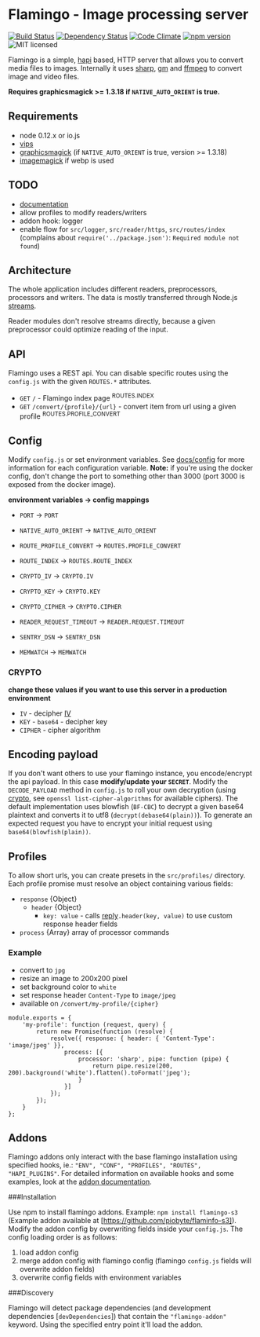 # Flamingo - Image processing server
[![Build Status](https://travis-ci.org/piobyte/flamingo.png?branch=master)](https://travis-ci.org/piobyte/flamingo)
[![Dependency Status](https://david-dm.org/piobyte/flamingo.svg)](https://david-dm.org/piobyte/flamingo)
[![Code Climate](https://codeclimate.com/github/piobyte/flamingo.png)](https://codeclimate.com/github/piobyte/flamingo)
[![npm version](https://badge.fury.io/js/flamingo.svg)](https://www.npmjs.com/package/flamingo)
![MIT licensed](https://img.shields.io/badge/license-MIT-lightgrey.svg)

Flamingo is a simple, [hapi](http://hapijs.com/) based, HTTP server that allows you to convert media files to images.
Internally it uses [sharp](https://github.com/lovell/sharp), [gm](https://github.com/aheckmann/gm) and [ffmpeg](https://github.com/fluent-ffmpeg/node-fluent-ffmpeg) to convert image and video files.

__Requires graphicsmagick >= 1.3.18 if `NATIVE_AUTO_ORIENT` is true.__

## Requirements

- node 0.12.x or io.js
- [vips](http://www.vips.ecs.soton.ac.uk/index.php?title=VIPS)
- [graphicsmagick](http://www.graphicsmagick.org/) (if `NATIVE_AUTO_ORIENT` is true, version >= 1.3.18)
- [imagemagick](http://www.imagemagick.org/) if webp is used

## TODO

- [documentation](https://piobyte.github.io/flamingo/)
- allow profiles to modify readers/writers
- addon hook: logger
- enable flow for `src/logger`, `src/reader/https`, `src/routes/index` (complains about `require('../package.json')`: `Required module not found`)

## Architecture

The whole application includes different readers, preprocessors, processors and writers.
The data is mostly transferred through Node.js [streams](http://nodejs.org/api/stream.html).

Reader modules don't resolve streams directly, because a given preprocessor could optimize reading of the input.

## API

Flamingo uses a REST api. You can disable specific routes using the `config.js` with the given `ROUTES.*` attributes.

- `GET` `/` - Flamingo index page <sup>ROUTES.INDEX</sup>
- `GET` `/convert/{profile}/{url}` - convert item from url using a given profile <sup>ROUTES.PROFILE_CONVERT</sup>

## Config

Modify `config.js` or set environment variables.
See [docs/config](https://piobyte.github.io/flamingo/module-flamingo_config-CONFIG.html) for more information for each configuration variable.
__Note:__ if you're using the docker config, don't change the port to something other than 3000
(port 3000 is exposed from the docker image).

__environment variables -> config mappings__

- `PORT` -> `PORT`
- `NATIVE_AUTO_ORIENT` -> `NATIVE_AUTO_ORIENT`
- `ROUTE_PROFILE_CONVERT` -> `ROUTES.PROFILE_CONVERT`
- `ROUTE_INDEX` -> `ROUTES.ROUTE_INDEX`
- `CRYPTO_IV` -> `CRYPTO.IV`
- `CRYPTO_KEY` -> `CRYPTO.KEY`
- `CRYPTO_CIPHER` -> `CRYPTO.CIPHER`
- `READER_REQUEST_TIMEOUT` -> `READER.REQUEST.TIMEOUT`

- `SENTRY_DSN` -> `SENTRY_DSN`
- `MEMWATCH` -> `MEMWATCH`

### CRYPTO

__change these values if you want to use this server in a production environment__

- `IV` - decipher [IV](https://en.wikipedia.org/wiki/Initialization_vector)
- `KEY` - `base64` - decipher key
- `CIPHER` - cipher algorithm

## Encoding payload

If you don't want others to use your flamingo instance, you encode/encrypt the api payload.
In this case __modify/update your `SECRET`__.
Modify the `DECODE_PAYLOAD` method in `config.js` to roll your own decryption (using [crypto](http://nodejs.org/api/crypto.html), see `openssl list-cipher-algorithms` for available ciphers).
The default implementation uses blowfish (`BF-CBC`) to decrypt a given base64 plaintext and converts it to utf8 (`decrypt(debase64(plain))`).
To generate an expected request you have to encrypt your initial request using `base64(blowfish(plain))`.

## Profiles

To allow short urls, you can create presets in the `src/profiles/` directory.
Each profile promise must resolve an object containing various fields:

- `response` {Object}
    - `header` {Object}
        - `key: value` - calls [reply](http://hapijs.com/api#replyerr-result)`.header(key, value)` to use custom response header fields
- `process` {Array} array of processor commands

### Example

- convert to `jpg`
- resize an image to 200x200 pixel
- set background color to `white`
- set response header `Content-Type` to `image/jpeg`
- available on `/convert/my-profile/{cipher}`

```
module.exports = {
    'my-profile': function (request, query) {
        return new Promise(function (resolve) {
            resolve({ response: { header: { 'Content-Type': 'image/jpeg' }},
                process: [{
                    processor: 'sharp', pipe: function (pipe) {
                        return pipe.resize(200, 200).background('white').flatten().toFormat('jpeg');
                    }
                }]
            });
        });
    }
};
```

## Addons

Flamingo addons only interact with the base flamingo installation using specified hooks, ie.: `"ENV", "CONF", "PROFILES", "ROUTES", "HAPI_PLUGINS"`.
For detailed information on available hooks and some examples, look at the [addon documentation](https://piobyte.github.io/flamingo/module-flamingo_src_addon.HOOKS.html).

###Installation

Use npm to install flamingo addons. Example: `npm install flamingo-s3` (Example addon available at [https://github.com/piobyte/flaminfo-s3]).
Modify the addon config by overwriting fields inside your `config.js`. The config loading order is as follows:

1. load addon config
2. merge addon config with flamingo config (flamingo `config.js` fields will overwrite addon fields)
3. overwrite config fields with environment variables

###Discovery

Flamingo will detect package dependencies (and development dependencies [`devDependencies`]) that contain the `"flamingo-addon"` keyword.
Using the specified entry point it'll load the addon.
